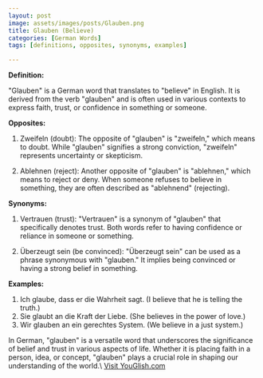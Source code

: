 ```yaml
---
layout: post
image: assets/images/posts/Glauben.png
title: Glauben (Believe)
categories: [German Words]
tags: [definitions, opposites, synonyms, examples]

---
```


**Definition:**

"Glauben" is a German word that translates to "believe" in English. It is derived from the verb "glauben" and is often used in various contexts to express faith, trust, or confidence in something or someone.

**Opposites:**

1. Zweifeln (doubt): The opposite of "glauben" is "zweifeln," which means to doubt. While "glauben" signifies a strong conviction, "zweifeln" represents uncertainty or skepticism.

2. Ablehnen (reject): Another opposite of "glauben" is "ablehnen," which means to reject or deny. When someone refuses to believe in something, they are often described as "ablehnend" (rejecting).

**Synonyms:**

1. Vertrauen (trust): "Vertrauen" is a synonym of "glauben" that specifically denotes trust. Both words refer to having confidence or reliance in someone or something.

2. Überzeugt sein (be convinced): "Überzeugt sein" can be used as a phrase synonymous with "glauben." It implies being convinced or having a strong belief in something.

**Examples:**

1. Ich glaube, dass er die Wahrheit sagt. (I believe that he is telling the truth.)
2. Sie glaubt an die Kraft der Liebe. (She believes in the power of love.)
3. Wir glauben an ein gerechtes System. (We believe in a just system.)

In German, "glauben" is a versatile word that underscores the significance of belief and trust in various aspects of life. Whether it is placing faith in a person, idea, or concept, "glauben" plays a crucial role in shaping our understanding of the world.\ <a id="yg-widget-0" class="youglish-widget" data-query="Glauben" data-lang="german" data-components="8412" data-auto-start="0" data-bkg-color="theme_light" data-title="How%20to%20pronounce%20Glauben%20in%20German"  rel="nofollow" href="https://youglish.com">Visit YouGlish.com</a><script async src="https://youglish.com/public/emb/widget.js" charset="utf-8"></script>